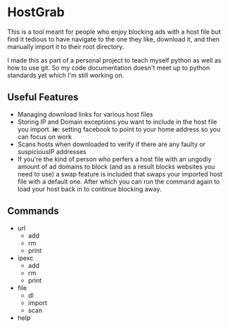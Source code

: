 HostGrab
========
This is a tool meant for people who enjoy blocking ads with a host file but
find it tedious to have navigate to the one they like, download it, and then manually import it to their root directory. 

I made this as part of a personal project to teach myself python as well as how to use git.  So my code documentation 
doesn't meet up to python standards yet which I'm still working on.   

Useful Features 
------------------

 - Managing download links for various host files 
 - Storing IP and Domain exceptions you want to include in the host file you import. **ie:** setting facebook to point to your home address so you can focus on work
 - Scans hosts when downloaded to verify if there are any faulty or suspiciousIP addresses
 - If you're the kind of person who perfers a host file with an ungodly amount of ad domains to block (and as a result blocks websites you need to use) a swap feature is included that swaps your imported host file with a default one.  After which you can run the command again to load your host back in to continue blocking away.  


Commands
-----------
 - url 
   - add
   - rm
   - print
 - ipexc
   - add
   - rm
   - print
 - file
   - dl
   - import
   - scan
 - help
